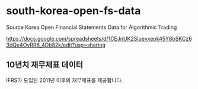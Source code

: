 # south-korea-open-fs-data
Source Korea Open Financial Statements Data for Algorithmic Trading

https://docs.google.com/spreadsheets/d/1CEJnUK2SIuevxepk45Y8bSKCz63dQe4OvRR6_4Db82k/edit?usp=sharing

## 10년치 재무제표 데이터

IFRS가 도입된 2011년 이후의 재무제표를 제공합니다. 

